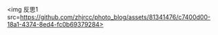 <img 反思1 src=https://github.com/zhjrcc/photo_blog/assets/81341476/c7400d00-18a1-4374-8ed4-fc0b69379284>
